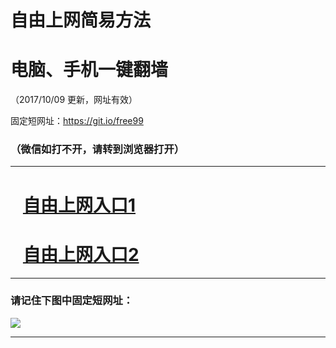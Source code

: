 ﻿# 自由上网简易方法

# 电脑、手机一键翻墙

（2017/10/09 更新，网址有效）

固定短网址：https://git.io/free99

### （微信如打不开，请转到浏览器打开）


***





# &nbsp;&nbsp; <a href="http://ft1163420764.fwq-tz-1001.info/fwqtz01.html?t=100900112095 " target="_blank">自由上网入口1</a>
# &nbsp;&nbsp; <a href="http://ft33348945.fwq-tz-1002.info/fwqtz02.html?t=10090013212 " target="_blank">自由上网入口2</a>
***

### 请记住下图中固定短网址：

<img src="https://s3-us-west-2.amazonaws.com/fwq-1001/yjfq-20170905okok.png" /> 


***

